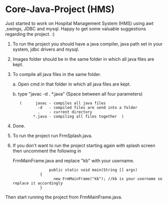 # Core-Java-Project (HMS)
Just started to work on Hospital Management System (HMS) using awt ,swings, JDBC and mysql. Happy to get some valuable suggestions regarding the project. :) 

1. To run the project you should have a java compiler, java path set in your system, jdbc drivers and mysql.

2. Images folder should be in the same folder in which all java files are kept.

3. To compile all java files in the same folder.

    a. Open cmd in that folder in which all java files are kept.
    
    b. type "javac -d . *.java" (Space between all four parameters)
    
          (      javac - compiles all java files
                  -d   - compiled files are send into a folder
                  .    - current directory
                *.java - compiling all files together  )

8. Done. 

9. To run the project run FrmSplash.java.

10. If you don't want to run the project starting again with splash screen then uncomment the following in 
    
     FrmMainFrame.java and replace "kb" with your username.
               
						public static void main(String [] args)
                	{
		                  new FrmMainFrame("kb"); //kb is your username so replace it accordingly
	                }
   
   Then start running the project from FrmMainFrame.java.
